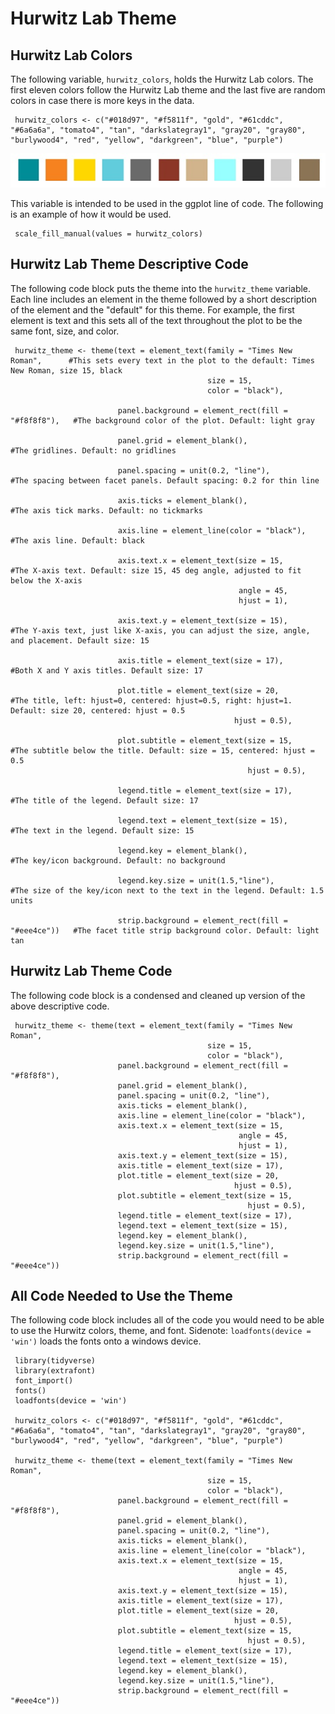 
# Hurwitz Lab Theme

## Hurwitz Lab Colors

The following variable, `hurwitz_colors`, holds the Hurwitz Lab colors. The first eleven colors follow the Hurwitz Lab theme and the last five are random colors in case there is more keys in the data. 

     hurwitz_colors <- c("#018d97", "#f5811f", "gold", "#61cddc", "#6a6a6a", "tomato4", "tan", "darkslategray1", "gray20", "gray80", "burlywood4", "red", "yellow", "darkgreen", "blue", "purple")
     
![The First Eleven Hurwitz Theme Colors in Order](https://github.com/shelbynelson/summer-internship/blob/master/hurwitz-lab-theme-r/Hurwitz_Lab_Colors.jpg)

This variable is intended to be used in the ggplot line of code. The following is an example of how it would be used.

     scale_fill_manual(values = hurwitz_colors)


## Hurwitz Lab Theme Descriptive Code

The following code block puts the theme into the `hurwitz_theme` variable. Each line includes an element in the theme followed by a short description of the element and the "default" for this theme. For example, the first element is text and this sets all of the text throughout the plot to be the same font, size, and color. 
     
     hurwitz_theme <- theme(text = element_text(family = "Times New Roman",      #This sets every text in the plot to the default: Times New Roman, size 15, black
                                                size = 15,
                                                color = "black"),
                       
                            panel.background = element_rect(fill = "#f8f8f8"),   #The background color of the plot. Default: light gray
                       
                            panel.grid = element_blank(),                        #The gridlines. Default: no gridlines
                       
                            panel.spacing = unit(0.2, "line"),                   #The spacing between facet panels. Default spacing: 0.2 for thin line
                       
                            axis.ticks = element_blank(),                        #The axis tick marks. Default: no tickmarks
                       
                            axis.line = element_line(color = "black"),           #The axis line. Default: black
                       
                            axis.text.x = element_text(size = 15,                #The X-axis text. Default: size 15, 45 deg angle, adjusted to fit below the X-axis
                                                       angle = 45,
                                                       hjust = 1),
                       
                            axis.text.y = element_text(size = 15),               #The Y-axis text, just like X-axis, you can adjust the size, angle, and placement. Default size: 15
                       
                            axis.title = element_text(size = 17),                #Both X and Y axis titles. Default size: 17
                       
                            plot.title = element_text(size = 20,                 #The title, left: hjust=0, centered: hjust=0.5, right: hjust=1. Default: size 20, centered: hjust = 0.5
                                                      hjust = 0.5),
                       
                            plot.subtitle = element_text(size = 15,              #The subtitle below the title. Default: size = 15, centered: hjust = 0.5
                                                         hjust = 0.5),
                       
                            legend.title = element_text(size = 17),              #The title of the legend. Default size: 17
                       
                            legend.text = element_text(size = 15),               #The text in the legend. Default size: 15
                       
                            legend.key = element_blank(),                        #The key/icon background. Default: no background
                       
                            legend.key.size = unit(1.5,"line"),                  #The size of the key/icon next to the text in the legend. Default: 1.5 units
                       
                            strip.background = element_rect(fill = "#eee4ce"))   #The facet title strip background color. Default: light tan
## Hurwitz Lab Theme Code

The following code block is a condensed and cleaned up version of the above descriptive code.

     hurwitz_theme <- theme(text = element_text(family = "Times New Roman",      
                                                size = 15,
                                                color = "black"),
                            panel.background = element_rect(fill = "#f8f8f8"),   
                            panel.grid = element_blank(),                        
                            panel.spacing = unit(0.2, "line"),                   
                            axis.ticks = element_blank(),                        
                            axis.line = element_line(color = "black"),           
                            axis.text.x = element_text(size = 15,                
                                                       angle = 45,
                                                       hjust = 1),
                            axis.text.y = element_text(size = 15),               
                            axis.title = element_text(size = 17),                
                            plot.title = element_text(size = 20,                 
                                                      hjust = 0.5),
                            plot.subtitle = element_text(size = 15,              
                                                         hjust = 0.5),
                            legend.title = element_text(size = 17),              
                            legend.text = element_text(size = 15),               
                            legend.key = element_blank(),                        
                            legend.key.size = unit(1.5,"line"),                  
                            strip.background = element_rect(fill = "#eee4ce"))  

## All Code Needed to Use the Theme 

The following code block includes all of the code you would need to be able to use the Hurwitz colors, theme, and font. Sidenote: `loadfonts(device = 'win')` loads the fonts onto a windows device.

     library(tidyverse)
     library(extrafont)
     font_import()
     fonts()
     loadfonts(device = 'win')	

     hurwitz_colors <- c("#018d97", "#f5811f", "gold", "#61cddc", "#6a6a6a", "tomato4", "tan", "darkslategray1", "gray20", "gray80", "burlywood4", "red", "yellow", "darkgreen", "blue", "purple")
     
     hurwitz_theme <- theme(text = element_text(family = "Times New Roman",      
                                                size = 15,
                                                color = "black"),
                            panel.background = element_rect(fill = "#f8f8f8"),   
                            panel.grid = element_blank(),                        
                            panel.spacing = unit(0.2, "line"),                   
                            axis.ticks = element_blank(),                        
                            axis.line = element_line(color = "black"),           
                            axis.text.x = element_text(size = 15,                
                                                       angle = 45,
                                                       hjust = 1),
                            axis.text.y = element_text(size = 15),               
                            axis.title = element_text(size = 17),                
                            plot.title = element_text(size = 20,                 
                                                      hjust = 0.5),
                            plot.subtitle = element_text(size = 15,              
                                                         hjust = 0.5),
                            legend.title = element_text(size = 17),              
                            legend.text = element_text(size = 15),               
                            legend.key = element_blank(),                        
                            legend.key.size = unit(1.5,"line"),                  
                            strip.background = element_rect(fill = "#eee4ce"))  





